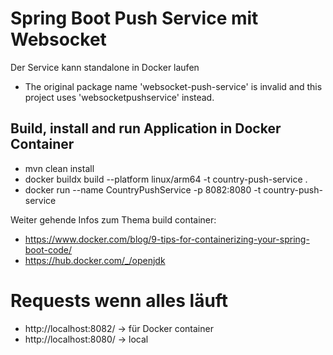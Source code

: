 # Spring Boot Push Service mit Websocket

Der Service kann standalone in Docker laufen

- The original package name 'websocket-push-service' is invalid and this project uses 'websocketpushservice' instead.

## Build, install and run Application in Docker Container

- mvn clean install
- docker buildx build --platform linux/arm64 -t country-push-service .
- docker run --name CountryPushService -p 8082:8080 -t country-push-service

Weiter gehende Infos zum Thema build container:

- https://www.docker.com/blog/9-tips-for-containerizing-your-spring-boot-code/
- https://hub.docker.com/_/openjdk

# Requests wenn alles läuft

- http://localhost:8082/ -> für Docker container
- http://localhost:8080/ -> local
